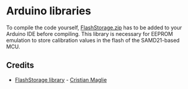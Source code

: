 # Arduino libraries

To compile the code yourself, [FlashStorage.zip](./lib/FlashStorage.zip) has to be added to
your Arduino IDE before compiling. This library is necessary for EEPROM emulation
to store calibration values in the flash of the SAMD21-based MCU.


## Credits

* [FlashStorage library](https://github.com/cmaglie/FlashStorage/tree/master) - [Cristian Maglie](https://github.com/cmaglie)
